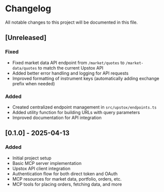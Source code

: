 # Changelog

All notable changes to this project will be documented in this file.

## [Unreleased]

### Fixed
- Fixed market data API endpoint from `/market/quotes` to `/market-data/quotes` to match the current Upstox API
- Added better error handling and logging for API requests
- Improved formatting of instrument keys (automatically adding exchange prefix when needed)

### Added
- Created centralized endpoint management in `src/upstox/endpoints.ts`
- Added utility function for building URLs with query parameters
- Improved documentation for API integration

## [0.1.0] - 2025-04-13

### Added
- Initial project setup
- Basic MCP server implementation
- Upstox API client integration
- Authentication flow for both direct token and OAuth
- MCP resources for market data, portfolio, orders, etc.
- MCP tools for placing orders, fetching data, and more
